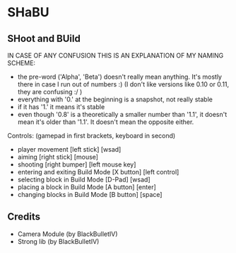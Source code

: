 SHaBU
======
SHoot and BUild
------
IN CASE OF ANY CONFUSION THIS IS AN EXPLANATION OF MY NAMING SCHEME:
- the pre-word ('Alpha', 'Beta') doesn't really mean anything. It's mostly there in case I run out of numbers :) (I don't like versions like 0.10 or 0.11, they are confusing :/ )
- everything with '0.' at the beginning is a snapshot, not really stable
- if it has '1.' it means it's stable
- even though '0.8' is a theoretically a smaller number than '1.1', it doesn't mean it's older than '1.1'. It doesn't mean the opposite either.

Controls: (gamepad in first brackets, keyboard in second)
- player movement [left stick] [wsad]
- aiming [right stick] [mouse]
- shooting [right bumper] [left mouse key]
- entering and exiting Build Mode [X button] [left control]
- selecting block in Build Mode [D-Pad] [wsad]
- placing a block in Build Mode [A button] [enter]
- changing blocks in Build Mode [B button] [space]

Credits
-------
- Camera Module (by BlackBulletIV)
- Strong lib (by BlackBulletIV)